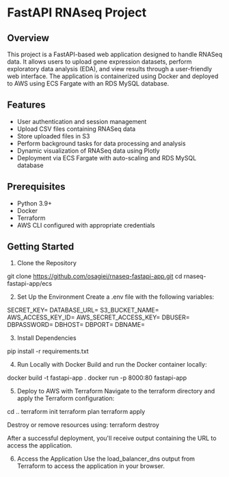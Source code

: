 # FastAPI RNAseq Project

## Overview

This project is a FastAPI-based web application designed to handle RNASeq data. It allows users to upload gene expression datasets, perform exploratory data analysis (EDA), and view results through a user-friendly web interface. The application is containerized using Docker and deployed to AWS using ECS Fargate with an RDS MySQL database.

## Features

- User authentication and session management
- Upload CSV files containing RNASeq data
- Store uploaded files in S3
- Perform background tasks for data processing and analysis
- Dynamic visualization of RNASeq data using Plotly
- Deployment via ECS Fargate with auto-scaling and RDS MySQL database

## Prerequisites

- Python 3.9+
- Docker
- Terraform
- AWS CLI configured with appropriate credentials

## Getting Started

1. Clone the Repository

git clone https://github.com/osagiei/rnaseq-fastapi-app.git
cd rnaseq-fastapi-app/ecs

2. Set Up the Environment
Create a .env file with the following variables:

SECRET_KEY=
DATABASE_URL=
S3_BUCKET_NAME=
AWS_ACCESS_KEY_ID=
AWS_SECRET_ACCESS_KEY=
DBUSER=
DBPASSWORD=
DBHOST=
DBPORT=
DBNAME=

3. Install Dependencies

pip install -r requirements.txt

4. Run Locally with Docker
Build and run the Docker container locally:

docker build -t fastapi-app .
docker run -p 8000:80 fastapi-app

5. Deploy to AWS with Terraform
Navigate to the terraform directory and apply the Terraform configuration:

cd ..
terraform init
terraform plan
terraform apply

Destroy or remove resources using: terraform destroy

After a successful deployment, you'll receive output containing the URL to access the application.

6. Access the Application
Use the load_balancer_dns output from Terraform to access the application in your browser.


